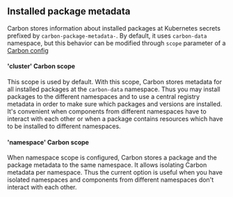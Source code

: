 ## Installed package metadata
Carbon stores information about installed packages at Kubernetes secrets prefixed by `carbon-package-metadata-`. By default, it uses `carbon-data` namespace, but this behavior can be modified through `scope` parameter of a [Carbon config](carbon_config.md)

#### 'cluster' Carbon scope
This scope is used by default. With this scope, Carbon stores metadata for all installed packages at the `carbon-data` namespace. Thus you may install packages to the different namespaces and to use a central registry metadata in order to make sure which packages and versions are installed. It's convenient when components from different namespaces have to interact with each other or when a package contains resources which have to be installed to different namespaces.

#### 'namespace' Carbon scope
When namespace scope is configured, Carbon stores a package and the package metadata to the same namespace. It allows isolating Carbon metadata per namespace. Thus the current option is useful when you have isolated namespaces and components from different namespaces don't interact with each other.
